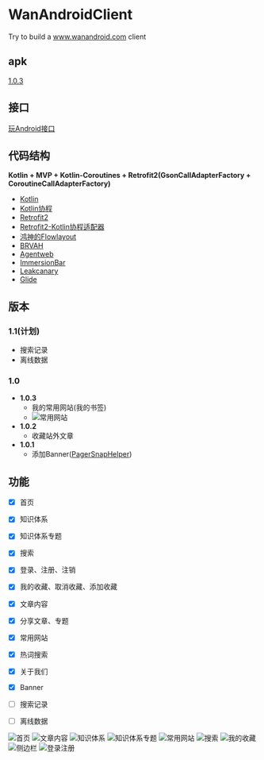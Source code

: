 # WanAndroidClient
Try to build a www.wanandroid.com client

## apk
[1.0.3](https://raw.githubusercontent.com/wangzailfm/WanAndroidClient/master/app/release/app-release.apk)

## 接口
[玩Android接口](http://www.wanandroid.com/blog/show/2)

## 代码结构
**Kotlin + MVP + Kotlin-Coroutines + Retrofit2(GsonCallAdapterFactory + CoroutineCallAdapterFactory)**

- [Kotlin](https://github.com/JetBrains/kotlin)
- [Kotlin协程](https://github.com/Kotlin/kotlinx.coroutines/blob/master/coroutines-guide.md)
- [Retrofit2](https://github.com/square/retrofit)
- [Retrofit2-Kotlin协程适配器](https://github.com/JakeWharton/retrofit2-kotlin-coroutines-adapter)
- [鸿神的Flowlayout](https://github.com/hongyangAndroid/FlowLayout)
- [BRVAH](https://github.com/CymChad/BaseRecyclerViewAdapterHelper)
- [Agentweb](https://github.com/Justson/AgentWeb)
- [ImmersionBar](https://github.com/gyf-dev/ImmersionBar)
- [Leakcanary](https://github.com/square/leakcanary)
- [Glide](https://github.com/bumptech/glide)

## 版本
### 1.1(计划)
- 搜索记录
- 离线数据

### 1.0
- **1.0.3**
    - 我的常用网站(我的书签)
    - ![常用网站](http://ovlhlis72.bkt.clouddn.com/18-1-5/22904350.jpg)
- **1.0.2**
    - 收藏站外文章
- **1.0.1**
    - 添加Banner([PagerSnapHelper](https://developer.android.google.cn/reference/android/support/v7/widget/PagerSnapHelper.html))



## 功能
- [x] 首页
- [x] 知识体系
- [x] 知识体系专题
- [x] 搜索
- [x] 登录、注册、注销
- [x] 我的收藏、取消收藏、添加收藏
- [x] 文章内容
- [x] 分享文章、专题
- [x] 常用网站
- [x] 热词搜索
- [x] 关于我们
- [x] Banner
- [ ] 搜索记录
- [ ] 离线数据


![首页](https://jowan-blog.oss-cn-shenzhen.aliyuncs.com/57356814.jpg?imageView2/2/w/300/q/95)
![文章内容](https://jowan-blog.oss-cn-shenzhen.aliyuncs.com/71677892.jpg?imageView2/2/w/300/q/95)
![知识体系](https://jowan-blog.oss-cn-shenzhen.aliyuncs.com/99475686.jpg?imageView2/2/w/300/q/95)
![知识体系专题](https://jowan-blog.oss-cn-shenzhen.aliyuncs.com/19601277.jpg?imageView2/2/w/300/q/95)
![常用网站](https://jowan-blog.oss-cn-shenzhen.aliyuncs.com/77418675.jpg?imageView2/2/w/300/q/95)
![搜索](https://jowan-blog.oss-cn-shenzhen.aliyuncs.com/85932183.jpg?imageView2/2/w/300/q/95)
![我的收藏](https://jowan-blog.oss-cn-shenzhen.aliyuncs.com/71040266.jpg?imageView2/2/w/300/q/95)
![侧边栏](https://jowan-blog.oss-cn-shenzhen.aliyuncs.com/5019523.jpg?imageView2/2/w/300/q/95)
![登录注册](https://jowan-blog.oss-cn-shenzhen.aliyuncs.com/90744154.jpg?imageView2/2/w/300/q/95)
